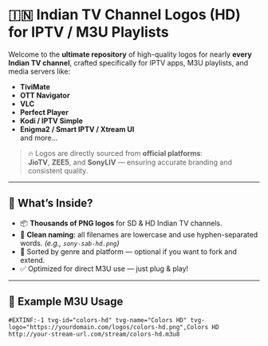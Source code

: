# 🇮🇳 Indian TV Channel Logos (HD) for IPTV / M3U Playlists

Welcome to the **ultimate repository** of high-quality logos for nearly **every Indian TV channel**, crafted specifically for IPTV apps, M3U playlists, and media servers like:

- **TiviMate**
- **OTT Navigator**
- **VLC**
- **Perfect Player**
- **Kodi / IPTV Simple**
- **Enigma2 / Smart IPTV / Xtream UI**  
and more...

> 🔥 Logos are directly sourced from **official platforms**:  
> **JioTV**, **ZEE5**, and **SonyLIV** — ensuring accurate branding and consistent quality.

---

## 📁 What’s Inside?

- 📦 **Thousands of PNG logos** for SD & HD Indian TV channels.
- 🧠 **Clean naming**: all filenames are lowercase and use hyphen-separated words. *(e.g., `sony-sab-hd.png`)*
- 🧭 Sorted by genre and platform — optional if you want to fork and extend.
- ✅ Optimized for direct M3U use — just plug & play!

---

## 🧩 Example M3U Usage

```m3u
#EXTINF:-1 tvg-id="colors-hd" tvg-name="Colors HD" tvg-logo="https://yourdomain.com/logos/colors-hd.png",Colors HD
http://your-stream-url.com/stream/colors-hd.m3u8
